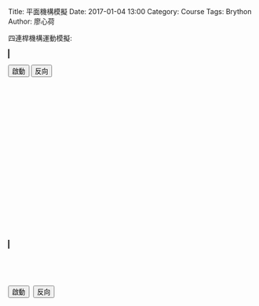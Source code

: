 Title: 平面機構模擬
Date: 2017-01-04 13:00
Category: Course
Tags: Brython
Author: 廖心荷

四連桿機構運動模擬:

<!-- PELICAN_END_SUMMARY -->

<!-- sylvester.js 為向量、矩陣與幾何程式庫 http://sylvester.jcoglan.com/ -->
<script src="../course/w17/js/sylvester.js"></script>
<!-- PrairieDraw.js 為延伸 sylvester.js 的 html5 canvas 繪圖應用程式庫 https://github.com/martin70/PrairieDraw.js -->
<script src="../course/w17/js/PrairieDraw.js"></script>
<style>
canvas {
    border: 1px solid black;
}
</style>

<!-- 導入 Brython 標準程式庫 -->
<script type="text/javascript" 
    src="https://cdn.rawgit.com/brython-dev/brython/master/www/src/brython_dist.js">
</script>

<!-- 啟動 Brython -->
<script>
window.onload=function(){
brython(1);
}
</script>

<!-- 以下可以執行  Brython 程式 -->
<canvas id="fourbar" width="400" height="400"></canvas>
<script type="text/python3">
from browser import document
from browser import window
from browser import timer
from javascript import JSConstructor
import math

# 利用 window 擷取 PrairieDraw 程式庫變數物件, 然後以 JSConstructor 函式轉為 Brython 變數
pdraw = JSConstructor(window.PrairieDraw)
# 利用 window 擷取 PrairieDrawAnim 程式庫變數物件, 然後以 JSConstructor 函式轉為 Brython 變數
PrairieDrawAnim = JSConstructor(window.PrairieDrawAnim)

# 利用 window 擷取 sylvester 程式庫變數物件 Vector, 並將其 create 方法直接轉為 Brython 變數
# 在 sylvester 中的 $V 簡化變數無法直接在 Brython 程式中引用
vector = window.Vector.create

# 在 "fourbar" 畫布中建立 panim 動態模擬案例
panim = PrairieDrawAnim("fourbar")

# 平面連桿繪圖以 t = 0 起始
t = 0
# 控制轉動方向變數
direction = True

# 繪製不同 t 時間下的平面連桿
def draw():
    global t, direction, fast
    # 設定模擬繪圖範圍
    panim.setUnits(6, 6)
    # 設定箭頭線寬
    panim.setProp("arrowLineWidthPx",2)
    
    # 起始變數設定
    omega = 1
    length_bar1 = 1
    length_bar2 = 26/18
    length_bar3 = 2
    length_base = 40/18
    time = 0
    
    # 畫出地面直線
    G = vector([0, -0.5])
    panim.ground(G, vector([0, 1]), 10)
    
    # 連桿長度與角度計算
    A = t*omega # "theta"
    AD = length_bar1 #length of left bar
    AB = length_base #distance between two stationary pivots
    BC = length_bar3 #length of right bar
    CD = length_bar2 #length of middle bar
    BD = math.sqrt(AD*AD + AB*AB - 2*AD*AB*math.cos(A))
    C = math.acos((BC*BC + CD*CD - BD*BD)/(2*BC*CD))
    ABD = math.asin(CD * math.sin(C) / BD)
    DBC = math.asin(AD * math.sin(A) / BD)
    B = ABD + DBC
    D = math.pi - B - C
    
    # draw pivot
    pivot_left = vector([AB/-2, 0])
    pivot_right = vector([AB/2, 0])
    panim.pivot(vector([pivot_left.e(1), -0.5]), pivot_left, 0.5)
    panim.pivot(vector([pivot_right.e(1), -0.5]), pivot_right, 0.5)
    
    # 儲存轉換矩陣
    panim.save()
    #FIRST BAR
    panim.translate(pivot_left)
    panim.rotate(A)
    panim.rod(vector([0,0]), vector([AD,0]), 0.25)
    panim.point(vector([0,0]))
    
    #SECOND BAR
    panim.translate(vector([AD,0]))
    panim.rotate(A*-1) 	#"undo" the original A rotation
    panim.rotate(D)		#rotate by D only
    panim.rod(vector([0,0]), vector([CD,0]), 0.25)
    panim.point(vector([0,0]))
    
    #THIRD BAR
    panim.translate(vector([CD,0]))
    panim.rotate(math.pi+C)
    panim.rod(vector([0,0]), vector([BC,0]), 0.25)
    panim.point(vector([0,0]))
    # 回復原先的轉換矩陣
    panim.restore()
    
    panim.point(vector([pivot_right.e(1), 0]))
    # 時間增量
    if direction == True:
        t += 0.08
    else:
        t += -0.08

# 先畫出 t = 0 的連桿機構
draw()

# 將 anim 設為 None
anim = None

def launchAnimation(ev):
    global anim
    # 初始啟動, anim 為 None
    if anim is None:
        # 每 0.08 秒執行一次 draw 函式繪圖
        anim = timer.set_interval(draw, 80)
        # 初始啟動後, 按鈕文字轉為"暫停"
        document['power'].text = '暫停'
    elif anim == 'hold':
        # 當 anim 為 'hold' 表示曾經暫停後的啟動, 因此持續以 set_interval() 持續旋轉, 且將 power 文字轉為"暫停"
        anim = timer.set_interval(draw, 80)
        document['power'].text = '暫停'
    else:
        # 初始啟動後, 使用者再按 power, 此時 anim 非 None 也不是 'hold', 因此會執行 clear_interval() 暫停
        # 且將 anim 變數設為 'hold', 且 power 文字轉為"繼續"
        timer.clear_interval(anim)
        anim = 'hold'
        document['power'].text = '繼續'

def reverse(ev):
    global anim, direction
    # 當 anim 為 hold 時, 按鈕無效
    if anim != "hold":
        if direction == True:
            direction = False
        else:
            direction = True
    
document["power"].bind("click", launchAnimation)
document["reverse"].bind("click", reverse)
</script>
<button id="power">啟動</button>
<button id="reverse">反向</button>

<pre class="brush: python">
<!-- sylvester.js 為向量、矩陣與幾何程式庫 http://sylvester.jcoglan.com/ -->
<script src="../course/w17/js/sylvester.js"></script>
<!-- PrairieDraw.js 為延伸 sylvester.js 的 html5 canvas 繪圖應用程式庫 https://github.com/martin70/PrairieDraw.js -->
<script src="../course/w17/js/PrairieDraw.js"></script>
<style>
canvas {
    border: 1px solid black;
}
</style>

<!-- 導入 Brython 標準程式庫 -->
<script type="text/javascript" 
    src="https://cdn.rawgit.com/brython-dev/brython/master/www/src/brython_dist.js">
</script>

<!-- 啟動 Brython -->
<script>
window.onload=function(){
brython(1);
}
</script>

<!-- 以下可以執行  Brython 程式 -->
<canvas id="fourbar" width="400" height="400"></canvas>
<script type="text/python3">
from browser import document
from browser import window
from browser import timer
from javascript import JSConstructor
import math

# 利用 window 擷取 PrairieDraw 程式庫變數物件, 然後以 JSConstructor 函式轉為 Brython 變數
pdraw = JSConstructor(window.PrairieDraw)
# 利用 window 擷取 PrairieDrawAnim 程式庫變數物件, 然後以 JSConstructor 函式轉為 Brython 變數
PrairieDrawAnim = JSConstructor(window.PrairieDrawAnim)

# 利用 window 擷取 sylvester 程式庫變數物件 Vector, 並將其 create 方法直接轉為 Brython 變數
# 在 sylvester 中的 $V 簡化變數無法直接在 Brython 程式中引用
vector = window.Vector.create

# 在 "fourbar" 畫布中建立 panim 動態模擬案例
panim = PrairieDrawAnim("fourbar")

# 平面連桿繪圖以 t = 0 起始
t = 0
# 控制轉動方向變數
direction = True

# 繪製不同 t 時間下的平面連桿
def draw():
    global t, direction, fast
    # 設定模擬繪圖範圍
    panim.setUnits(6, 6)
    # 設定箭頭線寬
    panim.setProp("arrowLineWidthPx",2)
    
    # 起始變數設定
    omega = 1
    length_bar1 = 1
    length_bar2 = 26/18
    length_bar3 = 2
    length_base = 40/18
    time = 0
    
    # 畫出地面直線
    G = vector([0, -0.5])
    panim.ground(G, vector([0, 1]), 10)
    
    # 連桿長度與角度計算
    A = t*omega # "theta"
    AD = length_bar1 #length of left bar
    AB = length_base #distance between two stationary pivots
    BC = length_bar3 #length of right bar
    CD = length_bar2 #length of middle bar
    BD = math.sqrt(AD*AD + AB*AB - 2*AD*AB*math.cos(A))
    C = math.acos((BC*BC + CD*CD - BD*BD)/(2*BC*CD))
    ABD = math.asin(CD * math.sin(C) / BD)
    DBC = math.asin(AD * math.sin(A) / BD)
    B = ABD + DBC
    D = math.pi - B - C
    
    # draw pivot
    pivot_left = vector([AB/-2, 0])
    pivot_right = vector([AB/2, 0])
    panim.pivot(vector([pivot_left.e(1), -0.5]), pivot_left, 0.5)
    panim.pivot(vector([pivot_right.e(1), -0.5]), pivot_right, 0.5)
    
    # 儲存轉換矩陣
    panim.save()
    #FIRST BAR
    panim.translate(pivot_left)
    panim.rotate(A)
    panim.rod(vector([0,0]), vector([AD,0]), 0.25)
    panim.point(vector([0,0]))
    
    #SECOND BAR
    panim.translate(vector([AD,0]))
    panim.rotate(A*-1) 	#"undo" the original A rotation
    panim.rotate(D)		#rotate by D only
    panim.rod(vector([0,0]), vector([CD,0]), 0.25)
    panim.point(vector([0,0]))
    
    #THIRD BAR
    panim.translate(vector([CD,0]))
    panim.rotate(math.pi+C)
    panim.rod(vector([0,0]), vector([BC,0]), 0.25)
    panim.point(vector([0,0]))
    # 回復原先的轉換矩陣
    panim.restore()
    
    panim.point(vector([pivot_right.e(1), 0]))
    # 時間增量
    if direction == True:
        t += 0.08
    else:
        t += -0.08

# 先畫出 t = 0 的連桿機構
draw()

# 將 anim 設為 None
anim = None

def launchAnimation(ev):
    global anim
    # 初始啟動, anim 為 None
    if anim is None:
        # 每 0.08 秒執行一次 draw 函式繪圖
        anim = timer.set_interval(draw, 80)
        # 初始啟動後, 按鈕文字轉為"暫停"
        document['power'].text = '暫停'
    elif anim == 'hold':
        # 當 anim 為 'hold' 表示曾經暫停後的啟動, 因此持續以 set_interval() 持續旋轉, 且將 power 文字轉為"暫停"
        anim = timer.set_interval(draw, 80)
        document['power'].text = '暫停'
    else:
        # 初始啟動後, 使用者再按 power, 此時 anim 非 None 也不是 'hold', 因此會執行 clear_interval() 暫停
        # 且將 anim 變數設為 'hold', 且 power 文字轉為"繼續"
        timer.clear_interval(anim)
        anim = 'hold'
        document['power'].text = '繼續'

def reverse(ev):
    global anim, direction
    # 當 anim 為 hold 時, 按鈕無效
    if anim != "hold":
        if direction == True:
            direction = False
        else:
            direction = True
    
document["power"].bind("click", launchAnimation)
document["reverse"].bind("click", reverse)
</script>
<button id="power">啟動</button>
<button id="reverse">反向</button>
</pre>